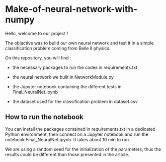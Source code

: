 # Make-of-neural-network-with-numpy

Hello, welcome to our project !

The objective was to build our own neural network and test it in a simple classification problem coming from Belle II physics.

On this repository, you will find : 

* the necessary packages to run the codes in requirements.txt

* the neural network we built in NetworkModule.py

* the Jupyter notebook containing the different tests in Final_NeuralNet.ipynb

* the dataset used for the classification problem in dataset.csv

## How to run the notebook

You can install the packages contained in requirements.txt in a dedicated Python environment, then connect on a Jupyter notebook and run the notebook Final_NeuralNet.ipynb. It takes about 10 min to run.

We are using a random seed for the initialization of the parameters, thus the results could be different than those presented in the article. 
